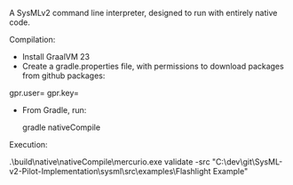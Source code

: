 A SysMLv2 command line interpreter, designed to run with entirely native code.

Compilation: 

* Install GraalVM 23
* Create a gradle.properties file, with permissions to download packages from github packages:
  
gpr.user=<username>
gpr.key=<key>

  
* From Gradle, run:
  
  gradle nativeCompile

Execution:

  .\build\native\nativeCompile\mercurio.exe validate -src "C:\dev\git\SysML-v2-Pilot-Implementation\sysml\src\examples\Flashlight Example\"


